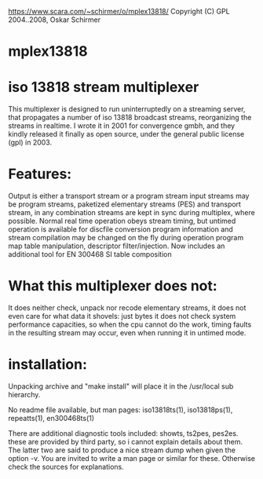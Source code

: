 https://www.scara.com/~schirmer/o/mplex13818/
Copyright (C) GPL 2004..2008, Oskar Schirmer

# mplex13818
# iso 13818 stream multiplexer
 
This multiplexer is designed to run uninterruptedly on a streaming server, 
that propagates a number of iso 13818 broadcast streams, reorganizing the streams in realtime. 
I wrote it in 2001 for convergence gmbh, and they kindly released it finally as open source, 
under the general public license (gpl) in 2003.

# Features:

Output is either a transport stream or a program stream
input streams may be program streams, paketized elementary streams (PES) and transport stream, in any combination
streams are kept in sync during multiplex, where possible.
Normal real time operation obeys stream timing, but untimed operation is available for discfile conversion
program information and stream compilation may be changed on the fly during operation
program map table manipulation, descriptor filter/injection.
Now includes an additional tool for EN 300468 SI table composition

# What this multiplexer does not:

It does neither check, unpack nor recode elementary streams, 
it does not even care for what data it shovels: just bytes
it does not check system performance capacities, so when the cpu cannot do the work, 
timing faults in the resulting stream may occur, even when running it in untimed mode.

# installation: 

Unpacking archive and "make install" will place it in the /usr/local sub hierarchy. 

No readme file available, but man pages: iso13818ts(1), iso13818ps(1), repeatts(1), en300468ts(1)

There are additional diagnostic tools included: 
showts, ts2pes, pes2es. these are provided by third party, 
so i cannot explain details about them. 
The latter two are said to produce a nice stream dump when given the option -v. 
You are invited to write a man page or similar for these. 
Otherwise check the sources for explanations.
